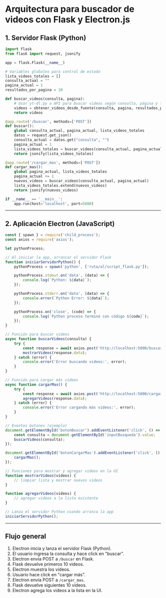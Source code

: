 # Arquitectura para buscador de videos con Flask y Electron.js

## 1. Servidor Flask (Python)

```python
import flask
from flask import request, jsonify

app = flask.Flask(__name__)

# Variables globales para control de estado
lista_videos_totales = []
consulta_actual = ""
pagina_actual = 1
resultados_por_pagina = 10

def buscar_videos(consulta, pagina):
    # Usar yt-dl.py o API para buscar videos según consulta, página y límite
    videos = obtener_videos_desde_fuente(consulta, pagina, resultados_por_pagina)
    return videos

@app.route('/buscar', methods=['POST'])
def buscar():
    global consulta_actual, pagina_actual, lista_videos_totales
    datos = request.get_json()
    consulta_actual = datos.get("consulta", "")
    pagina_actual = 1
    lista_videos_totales = buscar_videos(consulta_actual, pagina_actual)
    return jsonify(lista_videos_totales)

@app.route('/cargar_mas', methods=['POST'])
def cargar_mas():
    global pagina_actual, lista_videos_totales
    pagina_actual += 1
    nuevos_videos = buscar_videos(consulta_actual, pagina_actual)
    lista_videos_totales.extend(nuevos_videos)
    return jsonify(nuevos_videos)

if __name__ == '__main__':
    app.run(host='localhost', port=5000)
```

---

## 2. Aplicación Electron (JavaScript)

```javascript
const { spawn } = require('child_process');
const axios = require('axios');

let pythonProcess;

// Al iniciar la app, arrancar el servidor Flask
function iniciarServidorPython() {
    pythonProcess = spawn('python', ['ruta/al/script_flask.py']);

    pythonProcess.stdout.on('data', (data) => {
        console.log(`Python: ${data}`);
    });

    pythonProcess.stderr.on('data', (data) => {
        console.error(`Python Error: ${data}`);
    });

    pythonProcess.on('close', (code) => {
        console.log(`Python proceso terminó con código ${code}`);
    });
}

// Función para buscar videos
async function buscarVideos(consulta) {
    try {
        const response = await axios.post('http://localhost:5000/buscar', { consulta });
        mostrarVideos(response.data);
    } catch (error) {
        console.error('Error buscando videos:', error);
    }
}

// Función para cargar más videos
async function cargarMas() {
    try {
        const response = await axios.post('http://localhost:5000/cargar_mas');
        agregarVideos(response.data);
    } catch (error) {
        console.error('Error cargando más videos:', error);
    }
}

// Eventos botones (ejemplo)
document.getElementById('botonBuscar').addEventListener('click', () => {
    const consulta = document.getElementById('inputBusqueda').value;
    buscarVideos(consulta);
});

document.getElementById('botonCargarMas').addEventListener('click', () => {
    cargarMas();
});

// Funciones para mostrar y agregar videos en la UI
function mostrarVideos(videos) {
    // limpiar lista y mostrar nuevos videos
}

function agregarVideos(videos) {
    // agregar videos a la lista existente
}

// Lanza el servidor Python cuando arranca la app
iniciarServidorPython();
```

---

## Flujo general

1. Electron inicia y lanza el servidor Flask (Python).
2. El usuario ingresa la consulta y hace click en "buscar".
3. Electron envía POST a `/buscar` en Flask.
4. Flask devuelve primeros 10 videos.
5. Electron muestra los videos.
6. Usuario hace click en "cargar más".
7. Electron envía POST a `/cargar_mas`.
8. Flask devuelve siguientes 10 videos.
9. Electron agrega los videos a la lista en la UI.

